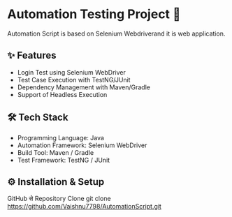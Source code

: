 # Automation Testing Project 🚀
Automation Script is based on Selenium Webdriverand it is web application.

## ✨ Features
- Login Test using Selenium WebDriver  
- Test Case Execution with TestNG/JUnit  
- Dependency Management with Maven/Gradle  
- Support of Headless Execution

## 🛠 Tech Stack
- Programming Language: Java  
- Automation Framework: Selenium WebDriver  
- Build Tool: Maven / Gradle  
- Test Framework: TestNG / JUnit

## ⚙ Installation & Setup
  GitHub से Repository Clone 
  git clone https://github.com/Vaishnu7798/AutomationScript.git

